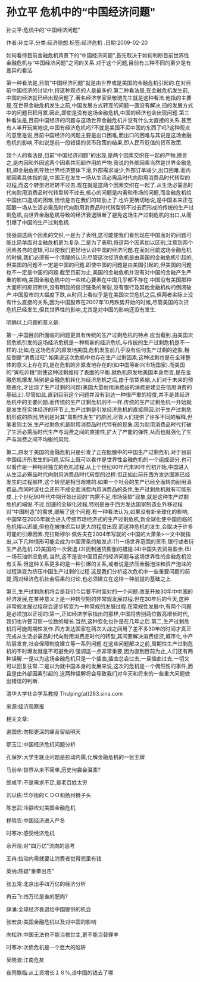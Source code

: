 # 孙立平  危机中的“中国经济问题"    
    
孙立平:危机中的“中国经济问题"    
作者:孙立平.分类:经济随想.标签:经济危机 .日期:2009-02-20    
如何看待目前金融危机背景下的“中国经济问题",首先取决于如何判断目前世界性金融危机与“中国经济问题"之间的关系.对于这个问题,目前有三种不同的至少是有差异的看法.    
第一种看法是,目前“中国经济问题"就是由世界或是美国的金融危机引起的.在对目前中国经济的讨论中,持这种观点的人是最多的.第二种看法是,在金融危机发生前,中国的经济就已经出现问题了.著名经济学家吴敬琏先生就是这种看法.他指的主要是,在世界金融危机发生之前,中国发展方式转变的问题一直没有解决,旧的发展方式中的问题日积月累.因此,即使是没有这场金融危机,中国的经济也会出现问题.第三种看法是,目前中国经济的问题与这场世界金融危机并没有什么太直接的关系.甚至有人半开玩笑地说,中国有经济危机吗?不就是美国不买中国的东西了吗?这种观点的意思是说,目前中国经济的问题主要是出口困难,而出口的困难与其说是这场金融危机的影响,不如说是前一段错误的货币政策的结果,即人民币贬值的货币政策.    
我个人的看法是,目前“中国经济问题"的出现,是两个因素交织在一起的产物,换言之,是内因和外因这两个因素共同起作用的产物.我说的外部因素当然是世界金融危机,即金融危机导致世界经济整体下滑,外部需求减少,外部订单减少,出口困难.而内部因素具体指的是,中国正在发生一场从生活必需品时代向耐用消费品时代转型的过程,而这个转型迟迟转不过去.现在就是这两个因素交织在一起了.从生活必需品时代向耐用消费品时代转型转不过去,核心的问题是内需和市场的问题,而金融危机给中国出口造成的困难,恰恰是击在我们的软肋上了.也许更确切地说,是中国本来正在酝酿一场从生活必需品时代向耐用消费品时代转型转不过去而形成的传统的生产过剩危机,由世界金融危机导致的经济衰退阻断了避免这场生产过剩危机的出口,从而引爆了中国的生产过剩危机.    
我强调这两个因素的交织,一是为了表明,这可能使我们看到现在中国面对的问题可能比简单面对金融危机更为复杂.二是为了表明,将这两个因素加以区别,注意到两个因素各自的逻辑,可以使我们更好地认识中国的经济问题.在面对目前这场金融危机的时候,我们必须有一个清醒的认识:尽管这次经济危机是由美国的金融危机引起的,但美国的问题不一定是中国的问题.即使中国的问题是由美国引起的,但美国的问题也不一定是中国的问题.截至目前为止,美国的金融危机并没有对中国的金融产生严重的影响,美国金融危机中的一些核心要素在中国几乎都不存在.中国没有美国那种大面积的房贷断供,没有明显的信贷链条的断裂,没有银行及其他金融机构的倒闭破产.中国股市的大幅度下跌,从时间上看似乎是在美国次贷危机之后,但两者实际上没有什么直接的关系,因为中国股市在2007年10月跌势开始的时候,尽管美国的次贷危机已经发生,但其世界性的影响,尤其是对中国的影响还没有发生.    
明确以上问题的意义是:    
第一,中国目前所面临的问题更具有传统的生产过剩危机的特点.应当看到,由美国次贷危机引发的这场经济危机是一种崭新的经济危机,与传统的生产过剩危机是不一样的.比如,在这场危机的原发地美国,危机发生前几乎没有任何生产过剩的迹象,相反倒是“消费过旺".如果说这次危机中也存在生产过剩因素,这种过剩也是在全球整体的意义上存在的,是在危机的非原发地存在的(如中国等新兴市场国家).而美国的“寅吃卯粮"则使这种过剩维持了表面的平衡.就危机原发地美国本身而言,是在金融危机爆发,特别是金融危机转化为经济危机之后,由于信贷紧缩,人们对于未来的预期恶化,才出现了生产过剩的问题(美国大量耐用消费品的消费是建立在信用消费的基础上).尽管如此,直到目前这个问题并没有到达一种很严重的程度,并不是其经济危机中的主要问题.而传统的生产过剩危机则不一样.传统的生产过剩危机一开始就是发生在实体经济的环节上,生产过剩是引发经济危机的直接原因.对于生产过剩危机形成的原因,特别是对其“周期性发生"的原因,尽管人们提供了许多不同的解释,但笔者则主张,生产过剩危机是耐用消费品时代特有的现象.因为耐用消费品时代打破了生活必需品时代生产与消费之间的直接性,扩大了产能的弹性,从而也就强化了生产与消费之间不均衡的风险.    
第二,原发于美国的金融危机只是引发了正在酝酿中的中国生产过剩危机.对于目前中国经济所发生的问题,实际上既可以看作是世界性金融危机的一个组成部分,也可以看作是一种相对独立的危机过程.从上个世纪80年代末90年代初开始,中国进入从生活必需品时代向耐用消费品时代转型的过程.但正如此前在西方发达国家已经发生的过程那样,这个转型是相当艰难的.如果一个社会的生产已经全面转向耐用消费品,而同时该社会还形不成全面消费内用消费品的条件,生产过剩危机就有可能形成.上个世纪90年代中期开始出现的“内需不足,市场疲软"现象,就是这种生产过剩危机的端倪.不过,加速的全球化过程,特别是由于西方发达国家制造业外移过程对“中国制造"的需求,缓解了这个问题.有一种看法认为,如果没有新全球化的影响,中国早在2005年就会进入传统市场经济式的生产过剩危机,新全球化使中国面临的危机得以迟缓,但也在被推迟后以更大的程度出现.而这种危机的发生,会取决于许多可能的引爆因素.克拉斯穆尔·佩佐夫在2004年写就的<中国的大萧条>一文中就指出,以下几种情形可能会成为中国萧条的触发点:(1)一场世界范围的货币,银行或者衍生产品危机.(2)美国的一次衰退.(3)扼制通货膨胀的措施.(4)中国失去贸易盈余.(5)一场石油供应危机.当然,这不是说中国目前的经济问题与这场世界性的金融危机没有关系.但这种关系更多的是一种引爆的关系,或者说是挤压金融泡沫和资产泡沫的过程演变为挤压中国生产过剩的过程.这是我们分析这次危机中一些重要问题的前提,而对经济危机社会后果的讨论,也必须建立在这样一种前提的基础之上.    
第三,生产过剩危机将会是我们今后要不时面对的一个问题.改革开放30年中中国的经济发展,在某种意义上是一种转型期的非常规发展过程.但在30年后的今天,这种非常规发展过程将会逐步转变为一种常规的发展过程.在常规性发展中,有两个问题是必须加以正视的:第一,正如经济学家指出的那样,中国将告别两位数高增长时代,我们也许要习惯一位数的增长.当然,这种变化也许是在几年之后.第二,生产过剩危机将可能周期性发作.西方发达国家在两次大战之间用了差不多30年的时间才真正完成从生活必需品时代向耐用消费品时代的转型,其间要解决消费信贷,城市化,中产阶层发育,社会保障制度建立等一系列问题.在这些问题解决之前,周期性生产过剩危机的不时爆发就是不可避免的.强调这一点非常重要,因为直到目前为止,人们还有两种误解.一是以为这场金融危机只是一个插曲,插曲总会过去,一旦插曲过去,一切又可以回复往常.二是以为就中国本身的发展来说,这次的危机是一个偶然性的事件,而且是由外部因素引起的.这两种误解将会导致我们对今天和将来的一些重大问题做出错误的判断.    
清华大学社会学系教授 Thslping(at)263.sina.com    
来源:经济观察报    
    
相关文章:    
谢国忠:勿把更深的痛苦留给明天    
鄂玉江:中国经济危机问题分析    
孔保罗:大学生就业问题是拉动内需,化解金融危机的一张王牌    
马前卒:世界从来不简单,历史何尝会温柔?    
郎咸平:不是需求不足,是老百姓太穷    
刘以栋:华尔街的ＣＤＯ和扬州狮子头    
陈志武:冷静应对美国金融危机    
程晓农:中国经济进入严冬    
时寒冰:感受经济危机    
佘开晓:对“四万亿"流向的思考    
王冉:拉动内需就要让消费者觉得兜里有钱    
英纳:质疑“重拳出击"    
张五常:北京出手四万亿的经济分析    
冉云飞:四万亿是谁的肥肉?    
薛涌:全球经济衰退给中国提供的机会    
张宏良:美国金融危机以及对中国的影响    
向松祚:中国无法也不能当救世主,更不能当替罪羊    
时寒冰:次债危机是一个巨大的陷阱    
吴晓波:江南危矣    
夜雨飘临:从工资增长１８%,谈中国的钱去了哪